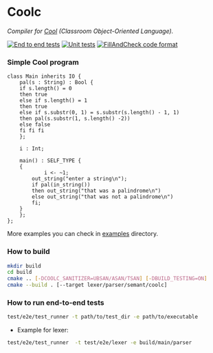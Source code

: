 # Coolc

_Compiler for [Cool](https://en.wikipedia.org/wiki/Cool_(programming_language)) (Classroom Object-Oriented Language)._

[![End to end tests](https://github.com/kononovk/coolc/actions/workflows/e2e-ci.yml/badge.svg?branch=main)](https://github.com/kononovk/coolc/actions/workflows/e2e-ci.yml)
[![Unit tests](https://github.com/kononovk/coolc/actions/workflows/unit-ci.yml/badge.svg)](https://github.com/kononovk/coolc/actions/workflows/unit-ci.yml)
[![FillAndCheck code format](https://github.com/kononovk/coolc/actions/workflows/code_format.yml/badge.svg)](https://github.com/kononovk/coolc/actions/workflows/code_format.yml)

### Simple Cool program
```cool
class Main inherits IO {
    pal(s : String) : Bool {
	if s.length() = 0
	then true
	else if s.length() = 1
	then true
	else if s.substr(0, 1) = s.substr(s.length() - 1, 1)
	then pal(s.substr(1, s.length() -2))
	else false
	fi fi fi
    };

    i : Int;

    main() : SELF_TYPE {
	{
            i <- ~1;
	    out_string("enter a string\n");
	    if pal(in_string())
	    then out_string("that was a palindrome\n")
	    else out_string("that was not a palindrome\n")
	    fi;
	}
    };
};
```
More examples you can check in [examples](/examples) directory.

### How to build
```bash
mkdir build
cd build
cmake .. [-DCOOLC_SANITIZER=UBSAN/ASAN/TSAN] [-DBUILD_TESTING=ON]
cmake --build . [--target lexer/parser/semant/coolc]
```

### How to run end-to-end tests
```bash
test/e2e/test_runner -t path/to/test_dir -e path/to/executable
```
* Example for lexer:
```bash
test/e2e/test_runner  -t test/e2e/lexer -e build/main/parser
```
